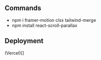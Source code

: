 ## Commands

- npm i framer-motion clsx tailwind-merge
- npm install react-scroll-parallax

## Deployment
(Vercel)[]
